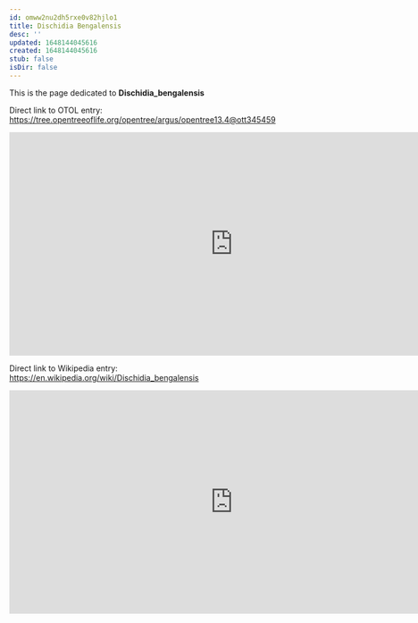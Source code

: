 ```yaml
---
id: omww2nu2dh5rxe0v82hjlo1
title: Dischidia Bengalensis
desc: ''
updated: 1648144045616
created: 1648144045616
stub: false
isDir: false
---
```

This is the page dedicated to **Dischidia_bengalensis**


Direct link to OTOL entry: https://tree.opentreeoflife.org/opentree/argus/opentree13.4@ott345459



<html>
    <body>
    <iframe src="https://tree.opentreeoflife.org/opentree/argus/opentree13.4@ott345459"
    width="800" height="400" frameborder="0" allowfullscreen> </iframe>
    </body>
</html>
    


Direct link to Wikipedia entry: https://en.wikipedia.org/wiki/Dischidia_bengalensis



<html>
    <body>
    <iframe src="https://en.wikipedia.org/wiki/Dischidia_bengalensis"
    width="800" height="400" frameborder="0" allowfullscreen> </iframe>
    </body>
</html>
    
